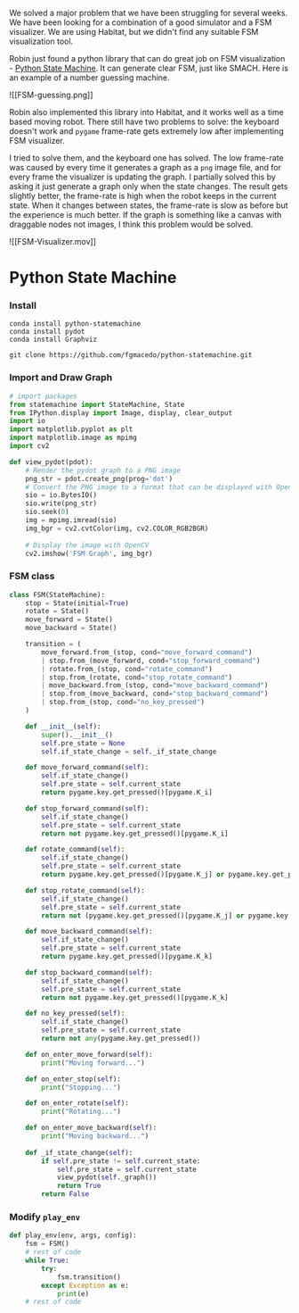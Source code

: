 We solved a major problem that we have been struggling for several weeks. We have been looking for a combination of a good simulator and a FSM visualizer. We are using Habitat, but we didn't find any suitable FSM visualization tool.

Robin just found a python library that can do great job on FSM visualization - [Python State Machine](https://python-statemachine.readthedocs.io/en/latest/index.html). It can generate clear FSM, just like SMACH. Here is an example of a number guessing machine.

![[FSM-guessing.png]]

Robin also implemented this library into Habitat, and it works well as a time based moving robot. There still have two problems to solve: the keyboard doesn't work and `pygame` frame-rate gets extremely low after implementing FSM visualizer.

I tried to solve them, and the keyboard one has solved. The low frame-rate was caused by every time it generates a graph as a `png` image file, and for every frame the visualizer is updating the graph. I partially solved this by asking it just generate a graph only when the state changes. The result gets slightly better, the frame-rate is high when the robot keeps in the current state. When it changes between states, the frame-rate is slow as before but the experience is much better. If the graph is something like a canvas with draggable nodes not images, I think this problem would be solved.

![[FSM-Visualizer.mov]]

# Python State Machine
### Install
```shell
conda install python-statemachine
conda install pydot
conda install Graphviz

git clone https://github.com/fgmacedo/python-statemachine.git
```

### Import and Draw Graph

```Python
# import packages
from statemachine import StateMachine, State
from IPython.display import Image, display, clear_output
import io
import matplotlib.pyplot as plt
import matplotlib.image as mpimg
import cv2

def view_pydot(pdot):
	# Render the pydot graph to a PNG image
	png_str = pdot.create_png(prog='dot')
	# Convert the PNG image to a format that can be displayed with OpenCV	
	sio = io.BytesIO()
	sio.write(png_str)
	sio.seek(0)
	img = mpimg.imread(sio)
	img_bgr = cv2.cvtColor(img, cv2.COLOR_RGB2BGR)
	
	# Display the image with OpenCV
	cv2.imshow('FSM Graph', img_bgr)
```
### FSM class

```Python
class FSM(StateMachine): 
    stop = State(initial=True)
    rotate = State()
    move_forward = State()
    move_backward = State()

    transition = (
        move_forward.from_(stop, cond="move_forward_command")
        | stop.from_(move_forward, cond="stop_forward_command")
        | rotate.from_(stop, cond="rotate_command")
        | stop.from_(rotate, cond="stop_rotate_command")
        | move_backward.from_(stop, cond="move_backward_command")
        | stop.from_(move_backward, cond="stop_backward_command")
        | stop.from_(stop, cond="no_key_pressed")
    )

    def __init__(self):
        super().__init__()
        self.pre_state = None
        self.if_state_change = self._if_state_change

    def move_forward_command(self):
        self.if_state_change()
        self.pre_state = self.current_state
        return pygame.key.get_pressed()[pygame.K_i]

    def stop_forward_command(self):
        self.if_state_change()
        self.pre_state = self.current_state
        return not pygame.key.get_pressed()[pygame.K_i]

    def rotate_command(self):
        self.if_state_change()
        self.pre_state = self.current_state
        return pygame.key.get_pressed()[pygame.K_j] or pygame.key.get_pressed()[pygame.K_l]

    def stop_rotate_command(self):
        self.if_state_change()
        self.pre_state = self.current_state
        return not (pygame.key.get_pressed()[pygame.K_j] or pygame.key.get_pressed()[pygame.K_l])

    def move_backward_command(self):
        self.if_state_change()
        self.pre_state = self.current_state
        return pygame.key.get_pressed()[pygame.K_k]

    def stop_backward_command(self):
        self.if_state_change()
        self.pre_state = self.current_state
        return not pygame.key.get_pressed()[pygame.K_k]

    def no_key_pressed(self):
        self.if_state_change()
        self.pre_state = self.current_state
        return not any(pygame.key.get_pressed())

    def on_enter_move_forward(self):
        print("Moving forward...")

    def on_enter_stop(self):
        print("Stopping...")

    def on_enter_rotate(self):
        print("Rotating...")

    def on_enter_move_backward(self):
        print("Moving backward...")
    
    def _if_state_change(self):
        if self.pre_state != self.current_state:
            self.pre_state = self.current_state
            view_pydot(self._graph())
            return True
        return False
```
### Modify `play_env`
```Python
def play_env(env, args, config):
	fsm = FSM()
	# rest of code
	while True:
		try:
            fsm.transition()
        except Exception as e:
            print(e)
    # rest of code
```